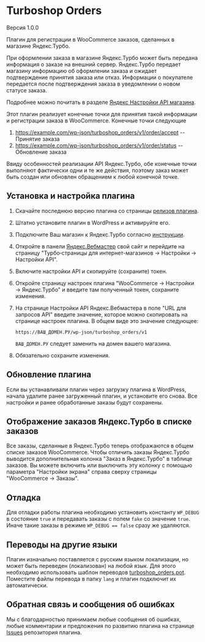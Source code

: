 Turboshop Orders
================

Версия 1.0.0

Плагин для регистрации в WooCommerce заказов, сделанных в магазине Яндекс.Турбо.

При оформлении заказа в магазине Яндекс.Турбо может быть передана информация о заказе
на внешний сервер. Яндекс.Турбо передает магазину информацию об оформлении заказа 
и ожидает подтверждение принятия заказа или отказ. Информации о покупателе передается 
после подтверждения заказа в уведомлении о новом статусе заказа.

Подробнее можно почитать в разделе [Яндекс Настройки API магазина](https://yandex.ru/dev/turbo-shop/doc/settings/shop-api.html).

Этот плагин реализует конечные точки для принятия такой информации и регистрации
заказа в WooCommerce. Конечные точки следующие
1. https://example.com/wp-json/turboshop_orders/v1/order/accept -- Принятие заказа
2. https://example.com/wp-json/turboshop_orders/v1/order/status -- Обновление заказа

Ввиду особенностей реализации API Яндекс.Турбо, обе конечные точки выполняют фактически одни и те же действия,
поэтому заказ может быть создан или обновлен обращением к любой конечной точке.


Установка и настройка плагина
-----------------------------

1. Скачайте последнюю версию плагина со страницы [релизов плагина](https://github.com/ivannikitin-com/turboshop-orders/releases).
2. Штатно установите плагин в WordPress и активируйте его.
3. Подключите Ваш магазин к Яндекс.Турбо согласно [инструкции](https://yandex.ru/dev/turbo-shop/doc/quick-start/markets.html).
4. Откройте в панели [Яндекс.Вебмастер](https://webmaster.yandex.ru/) свой сайт и перейдите на страницу
   "Турбо‑страницы для интернет-магазинов → Настройки → Настройки API".
5. Включите настройки API и скопируйте (сохраните) токен.
6. Откройте страницу настроек плагина "WooCommerce → Настройки → Яндекс.Турбо" и введите там полученный токен, сохраните изменения.
7. На странице Настройки API Яндекс.Вебмастера в поле "URL для запросов API" введите значение, которое можно скопировать на странице
настроек плагина. В общем виде это значение следующее:

   ```
   https://ВАШ_ДОМЕН.РУ/wp-json/turboshop_orders/v1
   ```
   `ВАШ_ДОМЕН.РУ` следует заменить на домен вашего магазина. 

8. Обязательно сохраните изменения.


Обновление плагина
------------------

Если вы устанавливали плагин через загрузку плагина в WordPress, начала удалите ранее загруженный плагин, и установите его снова.
Все настройки и ранее обработанные заказы будут сохранены.


Отображение заказов Яндекс.Турбо в списке заказов
-------------------------------------------------

Все заказы, сделанные в Яндекс.Турбо теперь отображаются в общем списке заказов WooCommerce. 
Чтобы отличить заказы Яндекс.Турбо выводится дополнительная колонка "Заказ в Яндекс.Турбо"
в таблице заказов. Вы можете включить или выключить эту колонку с помощью параметра "Настройки экрана"
справа сверху страницы "WooCommerce → Заказы".


Отладка
-------

Для отладки работы плагина необходимо установить константу `WP_DEBUG` в состояние `true` и передавать 
заказы с полем `fake` со значение `true`. Иначе такие заказы в режиме `WP_DEBUG == false` сразу же удаляются.


Переводы на другие языки
------------------------

Плагин изначально поставляется с русским языком локализации, но может быть переведен (локализован) на любой язык. 
Для этого необходимо использовать шаблон переводов [turboshop_orders.pot](lang/turboshop_orders.pot). 
Поместите файлы перевода в папку `lang` и плагин подключит их автоматически.


Обратная связь и сообщения об ошибках
-------------------------------------

Мы с благодарностью принимаем любые сообщения об ошибках, любые комментарии и предложения по развитию плагина на странице
[Issues](https://github.com/ivannikitin-com/turboshop-orders/issues) репозитория плагина.